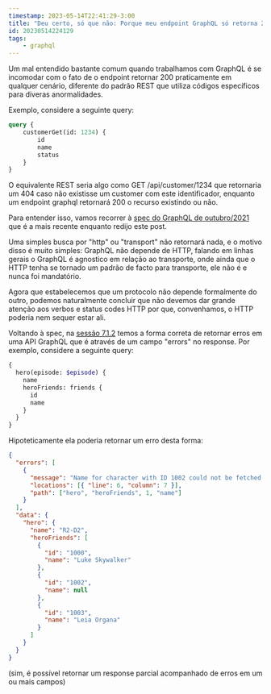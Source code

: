 ```yaml
---
timestamp: 2023-05-14T22:41:29-3:00
title: "Deu certo, só que não: Porque meu endpoint GraphQL só retorna 200?"
id: 20230514224129
tags:
    - graphql
---
```

Um mal entendido bastante comum quando trabalhamos com GraphQL é se incomodar com o fato de o endpoint retornar 200 praticamente em qualquer cenário, diferente do padrão REST que utiliza códigos específicos para diveras anormalidades.

<!--more-->

Exemplo, considere a seguinte query:

~~~graphql
query {
    customerGet(id: 1234) {
        id
        name
        status
    }
}
~~~

O equivalente REST seria algo como GET /api/customer/1234 que retornaria um 404 caso não existisse um customer com este identificador, enquanto um endpoint graphql retornará 200 o recurso existindo ou não.

Para entender isso, vamos recorrer à [spec do GraphQL de outubro/2021](https://spec.graphql.org/October2021/) que é a mais recente enquanto redijo este post.

Uma simples busca por "http" ou "transport" não retornará nada, e o motivo disso é muito simples: GraphQL não depende de HTTP, falando em linhas gerais o GraphQL é agnostico em relação ao transporte, onde ainda que o HTTP tenha se tornado um padrão de facto para transporte, ele não é e nunca foi mandatório.

Agora que estabelecemos que um protocolo não depende formalmente do outro, podemos naturalmente concluir que não devemos dar grande atenção aos verbos e status codes HTTP por que, convenhamos, o HTTP poderia nem sequer estar ali.

Voltando à spec, na [sessão 7.1.2](https://spec.graphql.org/October2021/#sec-Errors) temos a forma correta de retornar erros em uma API GraphQL que é através de um campo "errors" no response. Por exemplo, considere a seguinte query:

~~~graphql
{
  hero(episode: $episode) {
    name
    heroFriends: friends {
      id
      name
    }
  }
}
~~~

Hipoteticamente ela poderia retornar um erro desta forma:
~~~json
{
  "errors": [
    {
      "message": "Name for character with ID 1002 could not be fetched.",
      "locations": [{ "line": 6, "column": 7 }],
      "path": ["hero", "heroFriends", 1, "name"]
    }
  ],
  "data": {
    "hero": {
      "name": "R2-D2",
      "heroFriends": [
        {
          "id": "1000",
          "name": "Luke Skywalker"
        },
        {
          "id": "1002",
          "name": null
        },
        {
          "id": "1003",
          "name": "Leia Organa"
        }
      ]
    }
  }
}
~~~

(sim, é possível retornar um response parcial acompanhado de erros em um ou mais campos)

